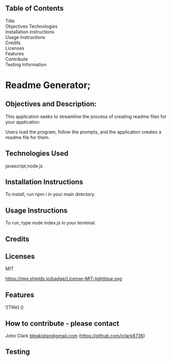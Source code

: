 ## Table of Contents
  Title  
  Objectives 
  Technologies  
  Installation instructions  
  Usage Instructions  
  Credits  
  Licenses  
  Features  
  Contribute  
  Testing Information  



  # Readme Generator;
  ## Objectives and Description:

  This application seeks to streamline the process of creating readme files for your application

  Users load the program, follow the prompts, and the application creates a readme file for them.
  

  ## Technologies Used

  javascript,node.js

  

  ## Installation Instructions
  To install, run npm i in your main directory.

  ## Usage Instructions
  To run, type node index.js in your terminal.

  ## Credits
  

  ## Licenses
  MIT

  https://img.shields.io/badge/License-MIT-lightblue.svg

  ## Features
  ![Title] ()

  ## How to contribute - please contact
  John Clark bleakistan@gmail.com (https://github.com/jclark8736)

  ## Testing

  

